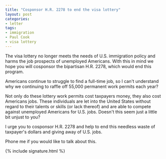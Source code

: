 ```yaml
---
title: "Cosponsor H.R. 2278 to end the visa lottery"
layout: post
categories:
- letter
tags:
- immigration
- Paul Cook
- visa lottery
---
```


The visa lottery no longer meets the needs of U.S. immigration policy and harms the job prospects of unemployed Americans. With this in mind we hope you will cosponsor the bipartisan H.R. 2278, which would end this program.

Americans continue to struggle to find a full-time job, so I can't understand why we continuing to raffle off 55,000 permanent work permits each year?

Not only do these lottery work permits cost taxpayers money, they also cost Americans jobs. These individuals are let into the United States without regard to their talents or skills (or lack thereof) and are able to compete against unemployed Americans for U.S. jobs. Doesn't this seem just a little bit unjust to you?

I urge you to cosponsor H.R. 2278 and help to end this needless waste of taxpayer's dollars and giving away of U.S. jobs.

Phone me if you would like to talk about this.

{% include signature.html %}
